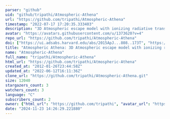 ```yaml
---
parser: "github"
uid: "github/tripathi/Atmospheric-Athena"
url: "https://github.com/tripathi/Atmospheric-Athena"
timestamp: "2022-07-17 17:20:35.333403"
description: "3D Atmospheric escape model with ionizing radiative transfer"
avatar: "https://avatars.githubusercontent.com/u/1373620?v=4"
repo_url: "https://github.com/tripathi/Atmospheric-Athena"
doi: ["https://ui.adsabs.harvard.edu/abs/2015ApJ...808..173T", "https://ui.adsabs.harvard.edu/abs/2017ascl.soft03013T/abstract"]
title: "Atmospheric Athena: 3D Atmospheric escape model with ionizing radiative transfer"
name: "Atmospheric-Athena"
full_name: "tripathi/Atmospheric-Athena"
html_url: "https://github.com/tripathi/Atmospheric-Athena"
created_at: "2012-01-26T23:44:58Z"
updated_at: "2022-06-12T16:11:36Z"
clone_url: "https://github.com/tripathi/Atmospheric-Athena.git"
size: 12040
stargazers_count: 3
watchers_count: 3
language: "C"
subscribers_count: 2
owner: {"html_url": "https://github.com/tripathi", "avatar_url": "https://avatars.githubusercontent.com/u/1373620?v=4", "login": "tripathi", "type": "User"}
date: "2024-11-23 14:26:29.221880"
---
```

